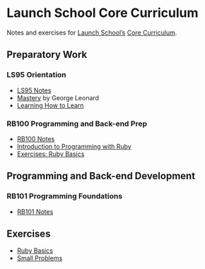 # Launch School Core Curriculum

Notes and exercises for [Launch School’s](https://launchschool.com) [Core Curriculum](https://launchschool.com/courses).

## Preparatory Work

### LS95 Orientation
* [LS95 Notes](ls95/ls95_notes.md)
* [Mastery](ls95/mastery/mastery_notes.md) by George Leonard
* [Learning How to Learn](ls95/learning_how_to_learn/learning_how_to_learn_notes.md)

### RB100 Programming and Back-end Prep
* [RB100 Notes](rb100/rb100_notes.md)
* [Introduction to Programming with Ruby](rb100/introduction_to_programming_with_ruby/introduction_to_programming_with_ruby_notes.md)
* [Exercises: Ruby Basics](exercises/ruby_basics/ruby_basics_contents.md)

## Programming and Back-end Development

### RB101 Programming Foundations
* [RB101 Notes](rb101/rb101_notes.md)

## Exercises
* [Ruby Basics](exercises/ruby_basics/ruby_basics_contents.md)
* [Small Problems](exercises/small_problems/small_problems_contents.md)
